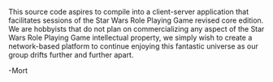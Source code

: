This source code aspires to compile into a client-server application that facilitates sessions of the Star Wars Role Playing Game revised core edition. We are hobbyists that do not plan on commercializing any aspect of the Star Wars Role Playing Game intellectual property, we simply wish to create a network-based platform to continue enjoying this fantastic universe as our group drifts further and further apart.

-Mort